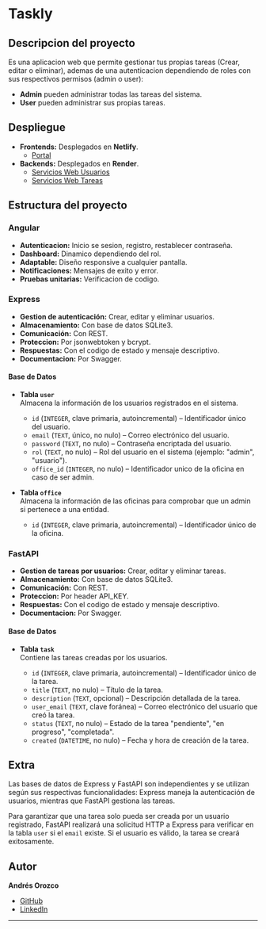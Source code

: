 # Taskly

## Descripcion del proyecto

Es una aplicacion web que permite gestionar tus propias tareas (Crear, editar o eliminar), ademas de una autenticacion dependiendo de roles con sus respectivos permisos (admin o user):

- **Admin** pueden administrar todas las tareas del sistema.
- **User** pueden administrar sus propias tareas.

## Despliegue

- **Frontends:** Desplegados en **Netlify**.
  - [Portal]()
- **Backends:** Desplegados en **Render**.
  - [Servicios Web Usuarios]()
  - [Servicios Web Tareas]()
  
## Estructura del proyecto

### **Angular**

- **Autenticacion:** Inicio se sesion, registro, restablecer contraseña.
- **Dashboard:** Dinamico dependiendo del rol.
- **Adaptable:** Diseño responsive a cualquier pantalla.
- **Notificaciones:** Mensajes de exito y error.
- **Pruebas unitarias:** Verificacion de codigo.

### **Express**

- **Gestion de autenticación:** Crear, editar y eliminar usuarios.
- **Almacenamiento:** Con base de datos SQLite3.
- **Comunicación:** Con REST.
- **Proteccion:** Por jsonwebtoken y bcrypt.
- **Respuestas:** Con el codigo de estado y mensaje descriptivo.
- **Documentacion:** Por Swagger.

#### Base de Datos

- **Tabla `user`**  
  Almacena la información de los usuarios registrados en el sistema.

  - `id` (`INTEGER`, clave primaria, autoincremental) – Identificador único del usuario.
  - `email` (`TEXT`, único, no nulo) – Correo electrónico del usuario.
  - `password` (`TEXT`, no nulo) – Contraseña encriptada del usuario.
  - `rol` (`TEXT`, no nulo) – Rol del usuario en el sistema (ejemplo: "admin", "usuario").
  - `office_id` (`INTEGER`, no nulo) – Identificador unico de la oficina en caso de ser admin.

- **Tabla `office`**  
  Almacena la información de las oficinas para comprobar que un admin si pertenece a una entidad.
  - `id` (`INTEGER`, clave primaria, autoincremental) – Identificador único de la oficina.

### **FastAPI**

- **Gestion de tareas por usuarios:** Crear, editar y eliminar tareas.
- **Almacenamiento:** Con base de datos SQLite3.
- **Comunicación:** Con REST.
- **Proteccion:** Por header API_KEY.
- **Respuestas:** Con el codigo de estado y mensaje descriptivo.
- **Documentacion:** Por Swagger.

#### Base de Datos

- **Tabla `task`**  
  Contiene las tareas creadas por los usuarios.

  - `id` (`INTEGER`, clave primaria, autoincremental) – Identificador único de la tarea.
  - `title` (`TEXT`, no nulo) – Título de la tarea.
  - `description` (`TEXT`, opcional) – Descripción detallada de la tarea.
  - `user_email` (`TEXT`, clave foránea) – Correo electrónico del usuario que creó la tarea.
  - `status` (`TEXT`, no nulo) – Estado de la tarea "pendiente", "en progreso", "completada".
  - `created` (`DATETIME`, no nulo) – Fecha y hora de creación de la tarea.

## Extra

Las bases de datos de Express y FastAPI son independientes y se utilizan según sus respectivas funcionalidades: Express maneja la autenticación de usuarios, mientras que FastAPI gestiona las tareas.

Para garantizar que una tarea solo pueda ser creada por un usuario registrado, FastAPI realizará una solicitud HTTP a Express para verificar en la tabla `user` si el `email` existe. Si el usuario es válido, la tarea se creará exitosamente.


## Autor

**Andrés Orozco**

- [GitHub](https://github.com/AndresOrozcoDev)
- [LinkedIn](https://www.linkedin.com/in/andresorozcodev/)

---
